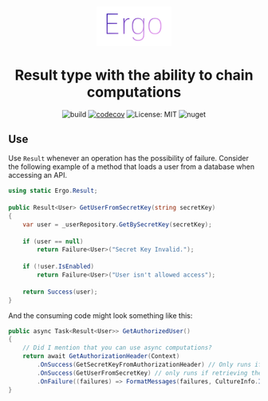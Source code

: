<p align="center"><img src="/logo.png?raw=true" width="150"></p>
<h1 align="center">Result type with the ability to chain computations</h1>
 
<div align="center">

![build](https://github.com/GoodeUser/Ergo/workflows/build/badge.svg) [![codecov](https://codecov.io/gh/GoodeUser/Ergo/branch/master/graph/badge.svg?token=8XDVMVSNIC)](https://codecov.io/gh/GoodeUser/Ergo) ![License: MIT](https://img.shields.io/badge/License-MIT-blue.svg) ![nuget](https://img.shields.io/nuget/v/Ergo)

</div>

## Use

Use `Result` whenever an operation has the possibility of failure. Consider the following example of a method that loads a user from a database when accessing an API.

```cs
using static Ergo.Result;

public Result<User> GetUserFromSecretKey(string secretKey)
{
    var user = _userRepository.GetBySecretKey(secretKey);

    if (user == null)
        return Failure<User>("Secret Key Invalid.");

    if (!user.IsEnabled)
        return Failure<User>("User isn't allowed access");

    return Success(user);
}
```
And the consuming code might look something like this:
```cs
public async Task<Result<User>> GetAuthorizedUser()
{
    // Did I mention that you can use async computations?
    return await GetAuthorizationHeader(Context)
        .OnSuccess(GetSecretKeyFromAuthorizationHeader) // Only runs if the header is found
        .OnSuccess(GetUserFromSecretKey) // only runs if retrieving the "secret key" was successful
        .OnFailure((failures) => FormatMessages(failures, CultureInfo.InvariantCulture));
}
```
